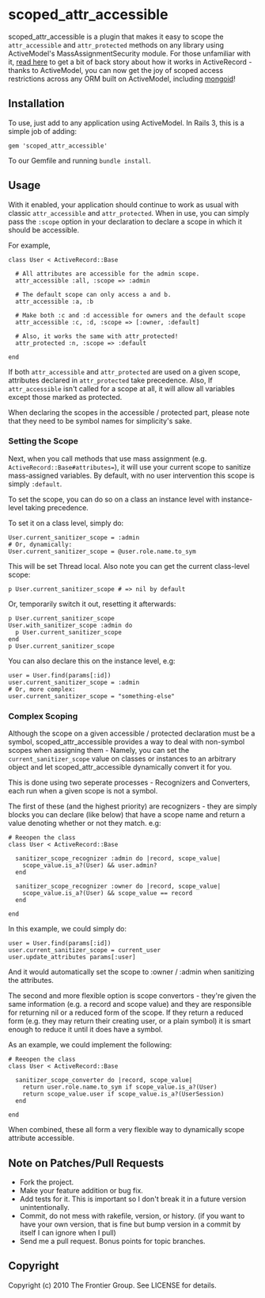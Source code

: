 # scoped\_attr\_accessible

scoped\_attr\_accessible is a plugin that makes it easy to scope the `attr_accessible` and `attr_protected`
methods on any library using ActiveModel's MassAssignmentSecurity module. For those unfamiliar with it,
[read here](http://api.rubyonrails.org/classes/ActiveModel/MassAssignmentSecurity/ClassMethods.html#method-i-attr_accessible)
to get a bit of back story about how it works in ActiveRecord - thanks to ActiveModel, you can
now get the joy of scoped access restrictions across any ORM built on ActiveModel, including [mongoid](http://mongoid.org/)!

## Installation ##


To use, just add to any application using ActiveModel. In Rails 3, this is a simple job of adding:

    gem 'scoped_attr_accessible'
    
To our Gemfile and running `bundle install`.

## Usage

With it enabled, your application should continue to work as usual with classic `attr_accessible` and `attr_protected`.
When in use, you can simply pass the `:scope` option in your declaration to declare a scope in which it should be accessible.

For example,

    class User < ActiveRecord::Base
    
      # All attributes are accessible for the admin scope.
      attr_accessible :all, :scope => :admin
      
      # The default scope can only access a and b.
      attr_accessible :a, :b
      
      # Make both :c and :d accessible for owners and the default scope
      attr_accessible :c, :d, :scope => [:owner, :default]
      
      # Also, it works the same with attr_protected!
      attr_protected :n, :scope => :default
    
    end
    
If both `attr_accessible` and `attr_protected` are used on a given scope, attributes
declared in `attr_protected` take precedence. Also, If `attr_accessible` isn't called for a scope
at all, it will allow all variables except those marked as protected.

When declaring the scopes in the accessible / protected part, please note that they need to
be symbol names for simplicity's sake.

### Setting the Scope

Next, when you call methods that use mass assignment (e.g. `ActiveRecord::Base#attributes=`),
it will use your current scope to sanitize mass-assigned variables. By default, with no
user intervention this scope is simply `:default`.

To set the scope, you can do so on a class an instance level with instance-level taking precedence.

To set it on a class level, simply do:
    
    User.current_sanitizer_scope = :admin
    # Or, dynamically:
    User.current_sanitizer_scope = @user.role.name.to_sym
    
This will be set Thread local. Also note you can get the current class-level scope:

    p User.current_sanitizer_scope # => nil by default
    
Or, temporarily switch it out, resetting it afterwards:

    p User.current_sanitizer_scope
    User.with_sanitizer_scope :admin do
      p User.current_sanitizer_scope
    end
    p User.current_sanitizer_scope

You can also declare this on the instance level, e.g:

    user = User.find(params[:id])
    user.current_sanitizer_scope = :admin
    # Or, more complex:
    user.current_sanitizer_scope = "something-else"
    
### Complex Scoping

Although the scope on a given accessible / protected declaration must be a symbol,
scoped\_attr\_accessible provides a way to deal with non-symbol scopes when assigning them - Namely,
you can set the `current_sanitizer_scope` value on classes or instances to an
arbitrary object and let scoped\_attr\_accessible dynamically convert it for you.

This is done using two seperate processes - Recognizers and Converters, each run when a given
scope is not a symbol.

The first of these (and the highest priority) are recognizers - they are simply blocks you
can declare (like below) that have a scope name and return a value denoting whether or not  they
match. e.g:

    # Reeopen the class
    class User < ActiveRecord::Base
      
      sanitizer_scope_recognizer :admin do |record, scope_value|
        scope_value.is_a?(User) && user.admin?
      end
      
      sanitizer_scope_recognizer :owner do |record, scope_value|
        scope_value.is_a?(User) && scope_value == record
      end
    
    end
    
In this example, we could simply do:

    user = User.find(params[:id])
    user.current_sanitizer_scope = current_user
    user.update_attributes params[:user]
    
And it would automatically set the scope to :owner / :admin when sanitizing the attributes.

The second and more flexible option is scope convertors - they're given the same information (e.g.
a record and scope value) and they are responsible for returning nil or a reduced form of the scope.
If they return a reduced form (e.g. they may return their creating user, or a plain symbol) it is
smart enough to reduce it until it does have a symbol.

As an example, we could implement the following:

    # Reeopen the class
    class User < ActiveRecord::Base
      
      sanitizer_scope_converter do |record, scope_value|
        return user.role.name.to_sym if scope_value.is_a?(User)
        return scope_value.user if scope_value.is_a?(UserSession)
      end
    
    end


When combined, these all form a very flexible way to dynamically scope attribute accessible.

## Note on Patches/Pull Requests
 
* Fork the project.
* Make your feature addition or bug fix.
* Add tests for it. This is important so I don't break it in a future version unintentionally.
* Commit, do not mess with rakefile, version, or history. (if you want to have your own version, that is fine but bump version in a commit by itself I can ignore when I pull)
* Send me a pull request. Bonus points for topic branches.

## Copyright

Copyright (c) 2010 The Frontier Group. See LICENSE for details.
